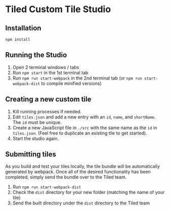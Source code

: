 # Tiled Custom Tile Studio

## Installation
`npm install`

## Running the Studio
1. Open 2 terminal windows / tabs
2. Run `npm start` in the 1st terminal tab
3. Run `npm run start-webpack` in the 2nd terminal tab (or `npm run start-webpack-dist` to compile minified versions)

## Creating a new custom tile
1. Kill running processes if needed.
2. Edit `tiles.json` and add a new entry with an `id`, `name`, and `shortName`. The `id` must be unique.
3. Create a new JavaScript file in `./src` with the same name as the `id` in `tiles.json`. (Feel free to duplicate an existing tile to get started).
4. Start the studio again.

## Submitting tiles
As you build and test your tiles locally, the tile bundle will be automatically generated by webpack. Once all of the desired functionality has been completed, simply send the bundle over to the Tiled team.

1. Run `npm run start-webpack-dist`
2. Check the `dist` directory for your new folder (matching the name of your tile)
3. Send the built directory under the `dist` directory to the Tiled team
